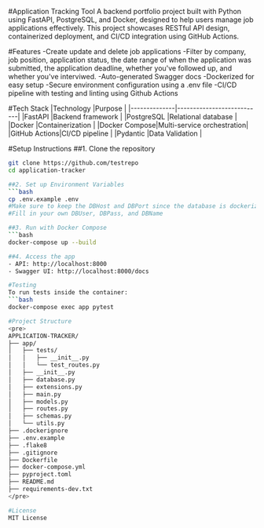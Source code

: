 #Application Tracking Tool
A backend portfolio project built with Python using FastAPI, PostgreSQL, and Docker, designed to help users manage job applications effectively. This project showcases RESTful API design, containerized deployment, and CI/CD integration using GitHub Actions.

#Features
-Create update and delete job applications
-Filter by company, job position, application status, the date range of when the application was submitted, the application deadline, whether you've followed up, and whether you've interviwed.
-Auto-generated Swagger docs
-Dockerized for easy setup
-Secure environment configuration using a .env file
-CI/CD pipeline with testing and linting using Github Actions


#Tech Stack
|Technology    |Purpose                    |
|--------------|---------------------------|
|FastAPI       |Backend framework          |
|PostgreSQL    |Relational database        |
|Docker        |Containerization           |
|Docker Compose|Multi-service orchestration|
|GitHub Actions|CI/CD pipeline             |
|Pydantic      |Data Validation            |

#Setup Instructions
##1. Clone the repository
```bash
git clone https://github.com/testrepo
cd application-tracker

##2. Set up Environment Variables
```bash
cp .env.example .env
#Make sure to keep the DBHost and DBPort since the database is dockerized.
#Fill in your own DBUser, DBPass, and DBName 

##3. Run with Docker Compose
```bash
docker-compose up --build

##4. Access the app
- API: http://localhost:8000
- Swagger UI: http://localhost:8000/docs

#Testing
To run tests inside the container:
```bash
docker-compose exec app pytest

#Project Structure
<pre>
APPLICATION-TRACKER/
├── app/
│   ├── tests/
│   │   ├── __init__.py
│   │   └── test_routes.py
│   ├── __init__.py
│   ├── database.py
│   ├── extensions.py
│   ├── main.py
│   ├── models.py
│   ├── routes.py
│   ├── schemas.py
│   └── utils.py
├── .dockerignore
├── .env.example
├── .flake8
├── .gitignore
├── Dockerfile
├── docker-compose.yml
├── pyproject.toml
├── README.md
├── requirements-dev.txt
</pre>

#License
MIT License